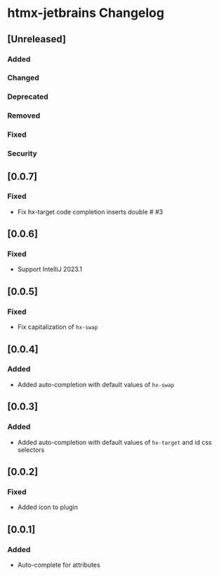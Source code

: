 <!-- Keep a Changelog guide -> https://keepachangelog.com -->

# htmx-jetbrains Changelog

## [Unreleased]

### Added

### Changed

### Deprecated

### Removed

### Fixed

### Security

## [0.0.7]

### Fixed

- Fix hx-target code completion inserts double # #3

## [0.0.6]

### Fixed

- Support IntelliJ 2023.1

## [0.0.5]

### Fixed

- Fix capitalization of `hx-swap`

## [0.0.4]

### Added

- Added auto-completion with default values of `hx-swap`

## [0.0.3]

### Added

- Added auto-completion with default values of `hx-target` and id css selectors

## [0.0.2]

### Fixed

- Added icon to plugin

## [0.0.1]

### Added

- Auto-complete for attributes
